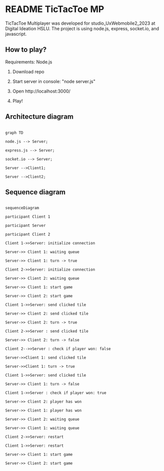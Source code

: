   

# README TicTacToe MP

TicTacToe Multiplayer was developed for studio_UxWebmobile2_2023 at Digital Ideation HSLU. The project is using node.js, express, socket.io, and javascript.

  

## How to play?

Requirements: Node.js

  

1. Download repo

2. Start server in console: "node server.js"

3. Open http://localhost:3000/

4. Play!

  

## Architecture diagram

```mermaid

graph TD

node.js --> Server;

express.js --> Server;

socket.io --> Server;

Server -->Client1;

Server -->Client2;
```
  

## Sequence diagram

```mermaid

sequenceDiagram

participant Client 1

participant Server

participant Client 2

Client 1->>Server: initialize connection

Server->> Client 1: waiting queue

Server->> Client 1: turn -> true

Client 2->>Server: initialize connection

Server->> Client 2: waiting queue

Server->> Client 1: start game

Server->> Client 2: start game

Client 1->>Server: send clicked tile

Server->> Client 2: send clicked tile

Server->> Client 2: turn -> true

Client 2->>Server : send clicked tile

Server->> Client 2: turn -> false

Client 2-->>Server : check if player won: false

Server->>Client 1: send clicked tile

Server->>Client 1: turn -> true

Client 1->>Server: send clicked tile

Server->> Client 1: turn -> false

Client 1->>Server : check if player won: true

Server->> Client 2: player has won

Server->> Client 1: player has won

Server->> Client 2: waiting queue

Server->> Client 1: waiting queue

Client 2->>Server: restart

Client 1->>Server: restart

Server->> Client 1: start game

Server->> Client 2: start game
```

